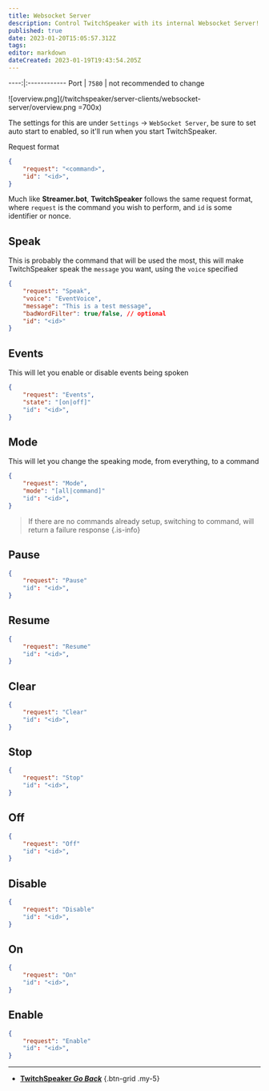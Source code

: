 ```yaml
---
title: Websocket Server
description: Control TwitchSpeaker with its internal Websocket Server!
published: true
date: 2023-01-20T15:05:57.312Z
tags: 
editor: markdown
dateCreated: 2023-01-19T19:43:54.205Z
---
```


----:|:------------
Port | `7580` | not recommended to change

![overview.png](/twitchspeaker/server-clients/websocket-server/overview.png =700x)

The settings for this are under `Settings` -> `WebSocket Server`, be sure to set auto start to enabled, so it'll run when you start TwitchSpeaker.

Request format
```json
{
    "request": "<command>",
    "id": "<id>",
}
```

Much like **Streamer.bot**, **TwitchSpeaker** follows the same request format, where `request` is the command you wish to perform, and `id` is some identifier or nonce.

## Speak
This is probably the command that will be used the most, this will make TwitchSpeaker speak the `message` you want, using the `voice` specified
```json
{
    "request": "Speak",
    "voice": "EventVoice",
    "message": "This is a test message",
    "badWordFilter": true/false, // optional
    "id": "<id>"
}
```

## Events
This will let you enable or disable events being spoken
```json
{
    "request": "Events",
    "state": "[on|off]"
    "id": "<id>",
}
```

## Mode
This will let you change the speaking mode, from everything, to a command
```json
{
    "request": "Mode",
    "mode": "[all|command]"
    "id": "<id>",
}
```

> If there are no commands already setup, switching to command, will return a failure response
{.is-info}

## Pause
```json
{
    "request": "Pause"
    "id": "<id>",
}
```

## Resume
```json
{
    "request": "Resume"
    "id": "<id>",
}
```

## Clear
```json
{
    "request": "Clear"
    "id": "<id>",
}
```

## Stop
```json
{
    "request": "Stop"
    "id": "<id>",
}
```

## Off
```json
{
    "request": "Off"
    "id": "<id>",
}
```

## Disable
```json
{
    "request": "Disable"
    "id": "<id>",
}
```

## On
```json
{
    "request": "On"
    "id": "<id>",
}
```

## Enable
```json
{
    "request": "Enable"
    "id": "<id>",
}
```

---

- [<i class="mdi mdi-chevron-left"></i>**TwitchSpeaker *Go Back***](/TwitchSpeaker)
{.btn-grid .my-5}
